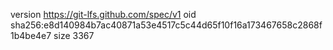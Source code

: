 version https://git-lfs.github.com/spec/v1
oid sha256:e8d140984b7ac40871a53e4517c5c44d65f10f16a173467658c2868f1b4be4e7
size 3367
